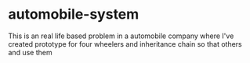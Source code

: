 # automobile-system
This is an real life based problem in a automobile company where I've created prototype for four wheelers  and inheritance chain so that others and use them
